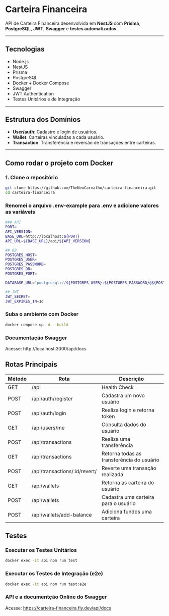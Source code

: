 # Carteira Financeira

API de Carteira Financeira desenvolvida em **NestJS** com **Prisma**, **PostgreSQL**, **JWT**, **Swagger** e **testes automatizados**.

---

## Tecnologias

- Node.js
- NestJS
- Prisma
- PostgreSQL
- Docker + Docker Compose
- Swagger
- JWT Authentication
- Testes Unitários e de Integração

---

## Estrutura dos Domínios

- **User/auth**: Cadastro e login de usuários.
- **Wallet**: Carteiras vinculadas a cada usuário.
- **Transaction**: Transferência e reversão de transações entre carteiras.

---

## Como rodar o projeto com Docker

### 1. Clone o repositório
```bash
git clone https://github.com/TheNeoCarvalho/carteira-financeira.git
cd carteira-financeira
```

###  Renomei o arquivo .env-example para .env e adicione valores as variáveis

```bash
### API
PORT=
API_VERSION=
BASE_URL=http://localhost:${PORT}
API_URL=${BASE_URL}/api/${API_VERSION}

## DB
POSTGRES_HOST=
POSTGRES_USER=
POSTGRES_PASSWORD=
POSTGRES_DB=
POSTGRES_PORT=

DATABASE_URL="postgresql://${POSTGRES_USER}:${POSTGRES_PASSWORD}@${POSTGRES_HOST}:{POSTGRES_PORT}/${POSTGRES_DB}?schema=public"

## JWT
JWT_SECRET=
JWT_EXPIRES_IN=1d
```

### Suba o ambiente com Docker
```bash
docker-compose up -d --build
```

### Documentação Swagger
Acesse: http://localhost:3000/api/docs

## Rotas Principais

| Método | Rota                           | Descrição                                          |
|--------|--------------------------------|----------------------------------------------------|
| GET    | /api                           | Health Check                                       |
| POST   | /api/auth/register             | Cadastra um novo usuário                           |
| POST   | /api/auth/login                | Realiza login e retorna token                      |
| GET    | /api/users/me                  | Consulta dados do usuário                          |
| POST   | /api/transactions              | Realiza uma transferência                          |
| GET    | /api/transactions              | Retorna todas as transferência do usuário          |
| POST   | /api/transactions/:id/revert/  | Reverte uma transação realizada                    |
| GET    | /api/wallets                   | Retorna as carteira do usuário                     |
| POST   | /api/wallets                   | Cadastra uma carteira para o usuário               |
| POST   | /api/wallets/add-balance       | Adiciona fundos uma carteira                       |


## Testes
### Executar os Testes Unitários
```bash
docker exec -it api npm run test
```
### Executar os Testes de Integração (e2e)
```bash
docker exec -it api npm run test:e2e
```

### API e a documentção Online do Swagger
Acesse: https://carteira-financeira.fly.dev/api/docs
